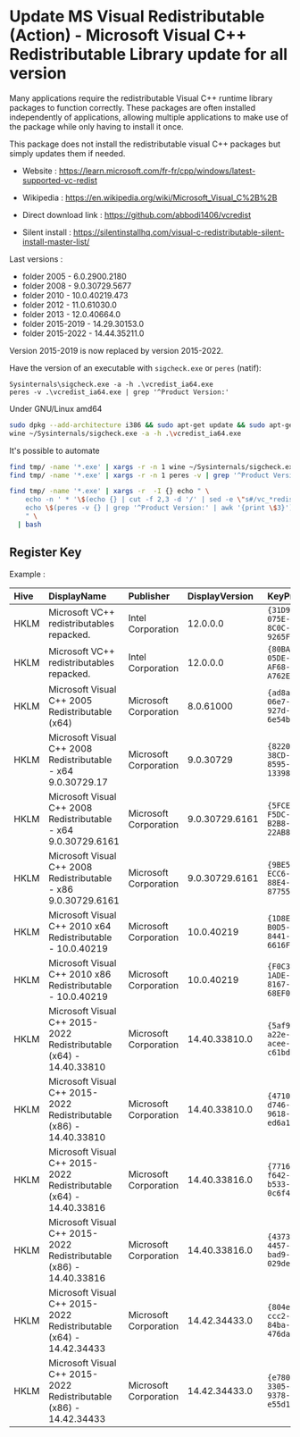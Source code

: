 # Update MS Visual Redistributable (Action) - Microsoft Visual C++ Redistributable Library update for all version

Many applications require the redistributable Visual C++ runtime library packages to function correctly.
These packages are often installed independently of applications,
allowing multiple applications to make use of the package while only having to install it once.

This package does not install the redistributable visual C++ packages but simply updates them if needed.

* Website : https://learn.microsoft.com/fr-fr/cpp/windows/latest-supported-vc-redist
* Wikipedia : https://en.wikipedia.org/wiki/Microsoft_Visual_C%2B%2B

* Direct download link : https://github.com/abbodi1406/vcredist
* Silent install : https://silentinstallhq.com/visual-c-redistributable-silent-install-master-list/

Last versions :
* folder 2005      -  6.0.2900.2180
* folder 2008      -  9.0.30729.5677
* folder 2010      - 10.0.40219.473
* folder 2012      - 11.0.61030.0
* folder 2013      - 12.0.40664.0
* folder 2015-2019 - 14.29.30153.0
* folder 2015-2022 - 14.44.35211.0

Version 2015-2019 is now replaced by version 2015-2022.

Have the version of an executable with `sigcheck.exe` or `peres` (natif):
```
Sysinternals\sigcheck.exe -a -h .\vcredist_ia64.exe
peres -v .\vcredist_ia64.exe | grep '^Product Version:'
```

Under GNU/Linux amd64
```bash
sudo dpkg --add-architecture i386 && sudo apt-get update && sudo apt-get install wine32
wine ~/Sysinternals/sigcheck.exe -a -h .\vcredist_ia64.exe
```

It's possible to automate
```bash
find tmp/ -name '*.exe' | xargs -r -n 1 wine ~/Sysinternals/sigcheck.exe -a -h | egrep '(Product|Prod version):' | cut -f 2 -d ':'
find tmp/ -name '*.exe' | xargs -r -n 1 peres -v | grep '^Product Version:' | awk '{print $3}'

find tmp/ -name '*.exe' | xargs -r  -I {} echo " \
    echo -n ' * '\$(echo {} | cut -f 2,3 -d '/' | sed -e \"s#/vc_*redist[_\.]#-#; s/.exe//;\")' ' ;
    echo \$(peres -v {} | grep '^Product Version:' | awk '{print \$3}')
    " \
  | bash
```

## Register Key

Example :

 | Hive | DisplayName | Publisher | DisplayVersion | KeyProduct | UninstallExe |
 |:---- |:----------- |:--------- |:-------------- |:---------- |:------------ |
 | HKLM | Microsoft VC++ redistributables repacked. | Intel Corporation | 12.0.0.0 | `{31D92EF6-075E-4BC8-8C0C-9265FD3EC624}` | `MsiExec.exe /I{31D92EF6-075E-4BC8-8C0C-9265FD3EC624}` |
 | HKLM | Microsoft VC++ redistributables repacked. | Intel Corporation | 12.0.0.0 | `{80BA3AFA-05DE-4771-AF68-A762E19E49DA}` | `MsiExec.exe /I{80BA3AFA-05DE-4771-AF68-A762E19E49DA}` |
 | HKLM | Microsoft Visual C++ 2005 Redistributable (x64) | Microsoft Corporation | 8.0.61000 | `{ad8a2fa1-06e7-4b0d-927d-6e54b3d31028}` | `MsiExec.exe /X{ad8a2fa1-06e7-4b0d-927d-6e54b3d31028}` |
 | HKLM | Microsoft Visual C++ 2008 Redistributable - x64 9.0.30729.17 | Microsoft Corporation | 9.0.30729 | `{8220EEFE-38CD-377E-8595-13398D740ACE}` | `MsiExec.exe /X{8220EEFE-38CD-377E-8595-13398D740ACE}` |
 | HKLM | Microsoft Visual C++ 2008 Redistributable - x64 9.0.30729.6161 | Microsoft Corporation | 9.0.30729.6161 | `{5FCE6D76-F5DC-37AB-B2B8-22AB8CEDB1D4}` | `MsiExec.exe /X{5FCE6D76-F5DC-37AB-B2B8-22AB8CEDB1D4}` |
 | HKLM | Microsoft Visual C++ 2008 Redistributable - x86 9.0.30729.6161 | Microsoft Corporation | 9.0.30729.6161 | `{9BE518E6-ECC6-35A9-88E4-87755C07200F}` | `MsiExec.exe /X{9BE518E6-ECC6-35A9-88E4-87755C07200F}` |
 | HKLM | Microsoft Visual C++ 2010  x64 Redistributable - 10.0.40219 | Microsoft Corporation | 10.0.40219 | `{1D8E6291-B0D5-35EC-8441-6616F567A0F7}` | `MsiExec.exe /X{1D8E6291-B0D5-35EC-8441-6616F567A0F7}` |
 | HKLM | Microsoft Visual C++ 2010  x86 Redistributable - 10.0.40219 | Microsoft Corporation | 10.0.40219 | `{F0C3E5D1-1ADE-321E-8167-68EF0DE699A5}` | `MsiExec.exe /X{F0C3E5D1-1ADE-321E-8167-68EF0DE699A5}` |
 | HKLM | Microsoft Visual C++ 2015-2022 Redistributable (x64) - 14.40.33810 | Microsoft Corporation | 14.40.33810.0 | `{5af95fd8-a22e-458f-acee-c61bd787178e}` | `"C:\ProgramData\Package Cache\{5af95fd8-a22e-458f-acee-c61bd787178e}\VC_redist.x64.exe"  /uninstall` |
 | HKLM | Microsoft Visual C++ 2015-2022 Redistributable (x86) - 14.40.33810 | Microsoft Corporation | 14.40.33810.0 | `{47109d57-d746-4f8b-9618-ed6a17cc922b}` | `"C:\ProgramData\Package Cache\{47109d57-d746-4f8b-9618-ed6a17cc922b}\VC_redist.x86.exe"  /uninstall` |
 | HKLM | Microsoft Visual C++ 2015-2022 Redistributable (x64) - 14.40.33816 | Microsoft Corporation | 14.40.33816.0 | `{77169412-f642-45e7-b533-0c6f48de12f9}` | `"C:\ProgramData\Package Cache\{77169412-f642-45e7-b533-0c6f48de12f9}\VC_redist.x64.exe"  /uninstall` |
 | HKLM | Microsoft Visual C++ 2015-2022 Redistributable (x86) - 14.40.33816 | Microsoft Corporation | 14.40.33816.0 | `{4373d0b5-4457-4a80-bad9-029de8df097b}` | `"C:\ProgramData\Package Cache\{4373d0b5-4457-4a80-bad9-029de8df097b}\VC_redist.x86.exe"  /uninstall` |
 | HKLM | Microsoft Visual C++ 2015-2022 Redistributable (x64) - 14.42.34433 | Microsoft Corporation | 14.42.34433.0 | `{804e7d66-ccc2-4c12-84ba-476da31d103d}` | `"C:\ProgramData\Package Cache\{804e7d66-ccc2-4c12-84ba-476da31d103d}\VC_redist.x64.exe"  /uninstall` |
 | HKLM | Microsoft Visual C++ 2015-2022 Redistributable (x86) - 14.42.34433 | Microsoft Corporation | 14.42.34433.0 | `{e7802eac-3305-4da0-9378-e55d1ed05518}` | `"C:\ProgramData\Package Cache\{e7802eac-3305-4da0-9378-e55d1ed05518}\VC_redist.x86.exe"  /uninstall` |

